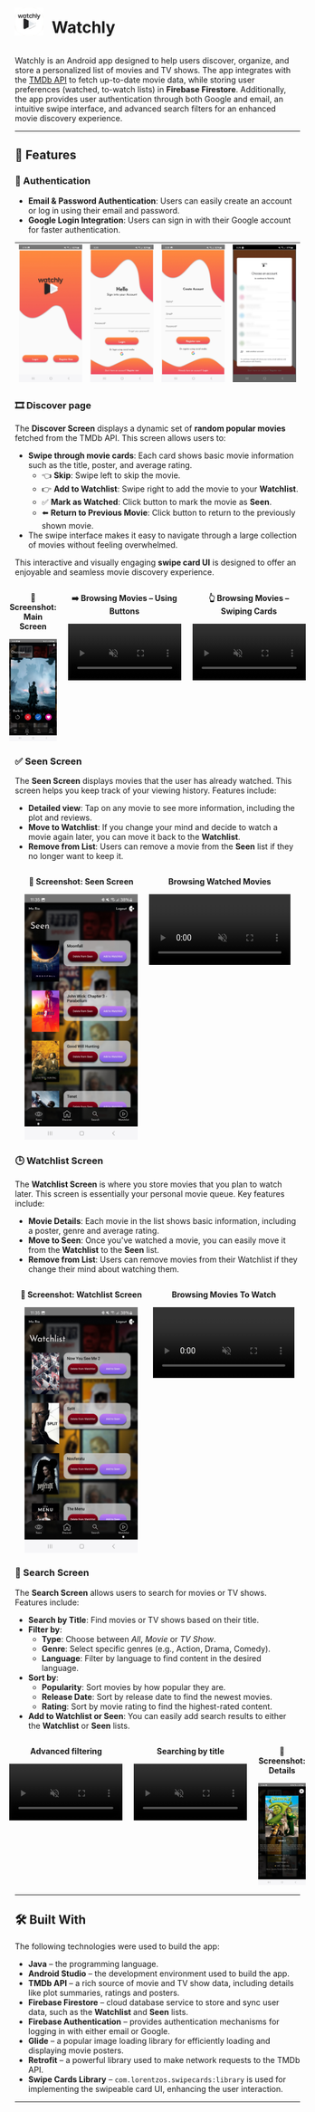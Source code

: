 <div style="display: flex; align-items: center; justify-content: start;">
  <img src="screenshots/logo.png" alt="Discover Screen" width="50" style="margin-right: 15px;"/>
  <h1>Watchly</h1>
</div>

Watchly is an Android app designed to help users discover, organize, and store a personalized list of movies and TV shows. The app integrates with the [TMDb API](https://www.themoviedb.org/) to fetch up-to-date movie data, while storing user preferences (watched, to-watch lists) in **Firebase Firestore**. Additionally, the app provides user authentication through both Google and email, an intuitive swipe interface, and advanced search filters for an enhanced movie discovery experience.

---

## 🌟 Features

### 🔐 Authentication

- **Email & Password Authentication**: Users can easily create an account or log in using their email and password.
- **Google Login Integration**: Users can sign in with their Google account for faster authentication.

| ![](screenshots/welcome.jpg) | ![](screenshots/login.jpg) | ![](screenshots/register.jpg) | ![](screenshots/google_account.jpg) |
| ---------------------------- | -------------------------- | ----------------------------- | ----------------------------------- |

### 🎞️ Discover page

The **Discover Screen** displays a dynamic set of **random popular movies** fetched from the TMDb API. This screen allows users to:

- **Swipe through movie cards**: Each card shows basic movie information such as the title, poster, and average rating.
  - 👈 **Skip**: Swipe left to skip the movie.
  - 👉 **Add to Watchlist**: Swipe right to add the movie to your **Watchlist**.
  - ✅ **Mark as Watched**: Click button to mark the movie as **Seen**.
  - ⬅️ **Return to Previous Movie**: Click button to return to the previously shown movie.
- The swipe interface makes it easy to navigate through a large collection of movies without feeling overwhelmed.

This interactive and visually engaging **swipe card UI** is designed to offer an enjoyable and seamless movie discovery experience.

<div style="display: flex; justify-content: center; gap: 20px; text-align: center;">

  <div>
    <p><strong>📸 Screenshot: Main Screen</strong></p>
    <img src="screenshots/main.jpg" alt="Main Screen" width="150" />
  </div>

  <div>
    <p><strong>➡️ Browsing Movies – Using Buttons</strong></p>
    <video width="200" autoplay muted loop>
      <source src="screenshots/discover_click.mp4" type="video/mp4" />
      Your browser does not support the video tag.
    </video>
  </div>

  <div>
    <p><strong>👆 Browsing Movies – Swiping Cards</strong></p>
    <video width="200" autoplay muted loop>
      <source src="screenshots/discover_swipe.mp4" type="video/mp4" />
      Your browser does not support the video tag.
    </video>
  </div>

</div>

### ✅ Seen Screen

The **Seen Screen** displays movies that the user has already watched. This screen helps you keep track of your viewing history. Features include:

- **Detailed view**: Tap on any movie to see more information, including the plot and reviews.
- **Move to Watchlist**: If you change your mind and decide to watch a movie again later, you can move it back to the **Watchlist**.
- **Remove from List**: Users can remove a movie from the **Seen** list if they no longer want to keep it.

<div style="display: flex; justify-content: center; gap: 20px; text-align: center;">
  <div>
    <p><strong>📸 Screenshot: Seen Screen</strong></p>
    <img src="screenshots/seen_sc.jpg" alt="Main Screen" width="200" />
  </div>

  <div>
    <p><strong>Browsing Watched Movies</strong></p>
    <video width="250" autoplay muted loop>
      <source src="screenshots/seen.mp4" type="video/mp4" />
      Your browser does not support the video tag.
    </video>
  </div>
</div>

### 🕒 Watchlist Screen

The **Watchlist Screen** is where you store movies that you plan to watch later. This screen is essentially your personal movie queue. Key features include:

- **Movie Details**: Each movie in the list shows basic information, including a poster, genre and average rating.
- **Move to Seen**: Once you've watched a movie, you can easily move it from the **Watchlist** to the **Seen** list.
- **Remove from List**: Users can remove movies from their Watchlist if they change their mind about watching them.

<div style="display: flex; justify-content: center; gap: 20px; text-align: center;">
  <div>
    <p><strong>📸 Screenshot: Watchlist Screen</strong></p>
    <img src="screenshots/watchlist_sc.jpg" alt="Watchlist Screen" width="200" />
  </div>
  <div>
    <p><strong>Browsing Movies To Watch</strong></p>
    <video width="250" autoplay muted loop>
      <source src="screenshots/watchlist.mp4" type="video/mp4" />
      Your browser does not support the video tag.
    </video>
  </div>
</div>

### 🔎 Search Screen

The **Search Screen** allows users to search for movies or TV shows. Features include:

- **Search by Title**: Find movies or TV shows based on their title.
- **Filter by**:
  - **Type**: Choose between _All_, _Movie_ or _TV Show_.
  - **Genre**: Select specific genres (e.g., Action, Drama, Comedy).
  - **Language**: Filter by language to find content in the desired language.
- **Sort by**:
  - **Popularity**: Sort movies by how popular they are.
  - **Release Date**: Sort by release date to find the newest movies.
  - **Rating**: Sort by movie rating to find the highest-rated content.
- **Add to Watchlist or Seen**: You can easily add search results to either the **Watchlist** or **Seen** lists.

<div style="display: flex; justify-content: center; gap: 20px; text-align: center;">
  <div>
    <p><strong>Advanced filtering</strong></p>
    <video width="200" autoplay muted loop>
      <source src="screenshots/search_filters.mp4" type="video/mp4" />
      Your browser does not support the video tag.
    </video>
  </div>

  <div>
    <p><strong>Searching by title</strong></p>
    <video width="200" autoplay muted loop>
      <source src="screenshots/search_title.mp4" type="video/mp4" />
      Your browser does not support the video tag.
    </video>
  </div>

  <div>
    <p><strong>📸 Screenshot: Details</strong></p>
    <img src="screenshots/details.jpg" alt="Details" width="200" />
  </div>
</div>

---

## 🛠️ Built With

The following technologies were used to build the app:

- **Java** – the programming language.
- **Android Studio** – the development environment used to build the app.
- **TMDb API** – a rich source of movie and TV show data, including details like plot summaries, ratings and posters.
- **Firebase Firestore** – cloud database service to store and sync user data, such as the **Watchlist** and **Seen** lists.
- **Firebase Authentication** – provides authentication mechanisms for logging in with either email or Google.
- **Glide** – a popular image loading library for efficiently loading and displaying movie posters.
- **Retrofit** – a powerful library used to make network requests to the TMDb API.
- **Swipe Cards Library** – `com.lorentzos.swipecards:library` is used for implementing the swipeable card UI, enhancing the user interaction.

---
